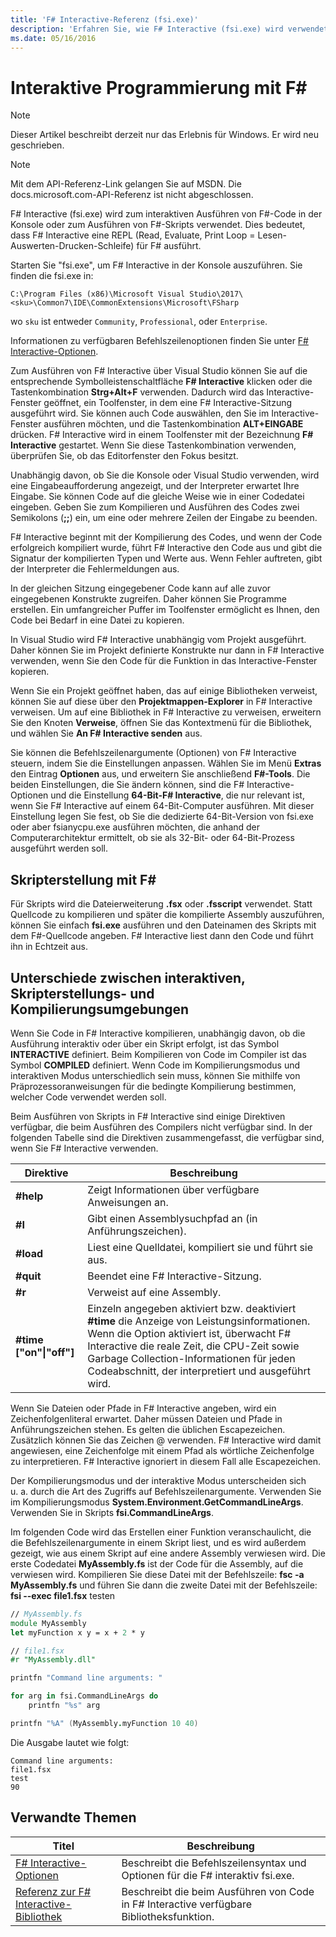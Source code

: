 ```yaml
---
title: 'F# Interactive-Referenz (fsi.exe)'
description: 'Erfahren Sie, wie F# Interactive (fsi.exe) wird verwendet, um die Ausführung F# code interaktiv in der Konsole oder auszuführende F# Skripts.'
ms.date: 05/16/2016
---
```

# <a name="interactive-programming-with-f"></a>Interaktive Programmierung mit F\#

> [!NOTE]
> Dieser Artikel beschreibt derzeit nur das Erlebnis für Windows.  Er wird neu geschrieben.

> [!NOTE]
> Mit dem API-Referenz-Link gelangen Sie auf MSDN.  Die docs.microsoft.com-API-Referenz ist nicht abgeschlossen.

F# Interactive (fsi.exe) wird zum interaktiven Ausführen von F#-Code in der Konsole oder zum Ausführen von F#-Skripts verwendet. Dies bedeutet, dass F# Interactive eine REPL (Read, Evaluate, Print Loop = Lesen-Auswerten-Drucken-Schleife) für F# ausführt.

Starten Sie "fsi.exe", um F# Interactive in der Konsole auszuführen.  Sie finden die fsi.exe in:

```console
C:\Program Files (x86)\Microsoft Visual Studio\2017\<sku>\Common7\IDE\CommonExtensions\Microsoft\FSharp
```

wo `sku` ist entweder `Community`, `Professional`, oder `Enterprise`.

Informationen zu verfügbaren Befehlszeilenoptionen finden Sie unter [F# Interactive-Optionen](../../language-reference/fsharp-interactive-options.md).

Zum Ausführen von F# Interactive über Visual Studio können Sie auf die entsprechende Symbolleistenschaltfläche **F# Interactive** klicken oder die Tastenkombination **Strg+Alt+F** verwenden. Dadurch wird das Interactive-Fenster geöffnet, ein Toolfenster, in dem eine F# Interactive-Sitzung ausgeführt wird. Sie können auch Code auswählen, den Sie im Interactive-Fenster ausführen möchten, und die Tastenkombination **ALT+EINGABE** drücken. F# Interactive wird in einem Toolfenster mit der Bezeichnung **F# Interactive** gestartet. Wenn Sie diese Tastenkombination verwenden, überprüfen Sie, ob das Editorfenster den Fokus besitzt.

Unabhängig davon, ob Sie die Konsole oder Visual Studio verwenden, wird eine Eingabeaufforderung angezeigt, und der Interpreter erwartet Ihre Eingabe. Sie können Code auf die gleiche Weise wie in einer Codedatei eingeben. Geben Sie zum Kompilieren und Ausführen des Codes zwei Semikolons (**;;**) ein, um eine oder mehrere Zeilen der Eingabe zu beenden.

F# Interactive beginnt mit der Kompilierung des Codes, und wenn der Code erfolgreich kompiliert wurde, führt F# Interactive den Code aus und gibt die Signatur der kompilierten Typen und Werte aus. Wenn Fehler auftreten, gibt der Interpreter die Fehlermeldungen aus.

In der gleichen Sitzung eingegebener Code kann auf alle zuvor eingegebenen Konstrukte zugreifen. Daher können Sie Programme erstellen. Ein umfangreicher Puffer im Toolfenster ermöglicht es Ihnen, den Code bei Bedarf in eine Datei zu kopieren.

In Visual Studio wird F# Interactive unabhängig vom Projekt ausgeführt. Daher können Sie im Projekt definierte Konstrukte nur dann in F# Interactive verwenden, wenn Sie den Code für die Funktion in das Interactive-Fenster kopieren.

Wenn Sie ein Projekt geöffnet haben, das auf einige Bibliotheken verweist, können Sie auf diese über den **Projektmappen-Explorer** in F# Interactive verweisen. Um auf eine Bibliothek in F# Interactive zu verweisen, erweitern Sie den Knoten **Verweise**, öffnen Sie das Kontextmenü für die Bibliothek, und wählen Sie **An F# Interactive senden** aus.

Sie können die Befehlszeilenargumente (Optionen) von F# Interactive steuern, indem Sie die Einstellungen anpassen. Wählen Sie im Menü **Extras** den Eintrag **Optionen** aus, und erweitern Sie anschließend **F#-Tools**. Die beiden Einstellungen, die Sie ändern können, sind die F# Interactive-Optionen und die Einstellung **64-Bit-F# Interactive**, die nur relevant ist, wenn Sie F# Interactive auf einem 64-Bit-Computer ausführen. Mit dieser Einstellung legen Sie fest, ob Sie die dedizierte 64-Bit-Version von fsi.exe oder aber fsianycpu.exe ausführen möchten, die anhand der Computerarchitektur ermittelt, ob sie als 32-Bit- oder 64-Bit-Prozess ausgeführt werden soll.


## <a name="scripting-with-f"></a>Skripterstellung mit F\#
Für Skripts wird die Dateierweiterung **.fsx** oder **.fsscript** verwendet. Statt Quellcode zu kompilieren und später die kompilierte Assembly auszuführen, können Sie einfach **fsi.exe** ausführen und den Dateinamen des Skripts mit dem F#-Quellcode angeben. F# Interactive liest dann den Code und führt ihn in Echtzeit aus.


## <a name="differences-between-the-interactive-scripting-and-compiled-environments"></a>Unterschiede zwischen interaktiven, Skripterstellungs- und Kompilierungsumgebungen
Wenn Sie Code in F# Interactive kompilieren, unabhängig davon, ob die Ausführung interaktiv oder über ein Skript erfolgt, ist das Symbol **INTERACTIVE** definiert. Beim Kompilieren von Code im Compiler ist das Symbol **COMPILED** definiert. Wenn Code im Kompilierungsmodus und interaktiven Modus unterschiedlich sein muss, können Sie mithilfe von Präprozessoranweisungen für die bedingte Kompilierung bestimmen, welcher Code verwendet werden soll.

Beim Ausführen von Skripts in F# Interactive sind einige Direktiven verfügbar, die beim Ausführen des Compilers nicht verfügbar sind. In der folgenden Tabelle sind die Direktiven zusammengefasst, die verfügbar sind, wenn Sie F# Interactive verwenden.

|Direktive|Beschreibung|
|---------|-----------|
|**#help**|Zeigt Informationen über verfügbare Anweisungen an.|
|**#I**|Gibt einen Assemblysuchpfad an (in Anführungszeichen).|
|**#load**|Liest eine Quelldatei, kompiliert sie und führt sie aus.|
|**#quit**|Beendet eine F# Interactive-Sitzung.|
|**#r**|Verweist auf eine Assembly.|
|**#time ["on"&#124;"off"]**|Einzeln angegeben aktiviert bzw. deaktiviert **#time** die Anzeige von Leistungsinformationen. Wenn die Option aktiviert ist, überwacht F# Interactive die reale Zeit, die CPU-Zeit sowie Garbage Collection-Informationen für jeden Codeabschnitt, der interpretiert und ausgeführt wird.|

Wenn Sie Dateien oder Pfade in F# Interactive angeben, wird ein Zeichenfolgenliteral erwartet. Daher müssen Dateien und Pfade in Anführungszeichen stehen. Es gelten die üblichen Escapezeichen. Zusätzlich können Sie das Zeichen @ verwenden. F# Interactive wird damit angewiesen, eine Zeichenfolge mit einem Pfad als wörtliche Zeichenfolge zu interpretieren. F# Interactive ignoriert in diesem Fall alle Escapezeichen.

Der Kompilierungsmodus und der interaktive Modus unterscheiden sich u. a. durch die Art des Zugriffs auf Befehlszeilenargumente. Verwenden Sie im Kompilierungsmodus **System.Environment.GetCommandLineArgs**. Verwenden Sie in Skripts **fsi.CommandLineArgs**.

Im folgenden Code wird das Erstellen einer Funktion veranschaulicht, die die Befehlszeilenargumente in einem Skript liest, und es wird außerdem gezeigt, wie aus einem Skript auf eine andere Assembly verwiesen wird. Die erste Codedatei **MyAssembly.fs** ist der Code für die Assembly, auf die verwiesen wird. Kompilieren Sie diese Datei mit der Befehlszeile: **fsc -a MyAssembly.fs** und führen Sie dann die zweite Datei mit der Befehlszeile: **fsi --exec file1.fsx** testen

```fsharp
// MyAssembly.fs
module MyAssembly
let myFunction x y = x + 2 * y
```

```fsharp
// file1.fsx
#r "MyAssembly.dll"

printfn "Command line arguments: "

for arg in fsi.CommandLineArgs do
    printfn "%s" arg

printfn "%A" (MyAssembly.myFunction 10 40)
```

Die Ausgabe lautet wie folgt:

```
Command line arguments: 
file1.fsx
test
90
```

## <a name="related-topics"></a>Verwandte Themen

|Titel|Beschreibung|
|-----|-----------|
|[F# Interactive-Optionen](../../language-reference/fsharp-interactive-options.md)|Beschreibt die Befehlszeilensyntax und Optionen für die F# interaktiv fsi.exe.|
|[Referenz zur F# Interactive-Bibliothek](https://msdn.microsoft.com/visualfsharpdocs/conceptual/fsharp-interactive-library-reference)|Beschreibt die beim Ausführen von Code in F# Interactive verfügbare Bibliotheksfunktion.|